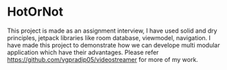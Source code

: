 # HotOrNot
This project is made as an assignment interview,
I have used solid and dry principles, jetpack libraries like room database, viewmodel, navigation.
I have made this project to demonstrate how we can develope multi modular application which have their advantages.
Please refer https://github.com/vgpradip05/videostreamer for more of my work.
